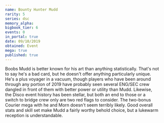 ```yaml
---
name: Bounty Hunter Mudd
rarity: 5
series: dsc
memory_alpha:
bigbook_tier: 6
events: 0
in_portal: true
date: 09/10/2019
obtained: Event
mega: true
published: true
---
```


Boobs Mudd is better known for his art than anything statistically. That's not to say he's a bad card, but he doesn't offer anything particularly unique. He's a plus voyager in a vacuum, though players who have been around through any portion of 2019 have probably seen several ENG/SEC crew dangled in front of them with better power or utility than Mudd. Likewise, the Disco event history has been stellar, but both an end to those or a switch to bridge crew only are two red flags to consider. The two-bonus Courier mega with he and Morn doesn't seem terribly likely. Good overall stats and skill set make Mudd a fairly worthy behold choice, but a lukewarm reception is understandable.
